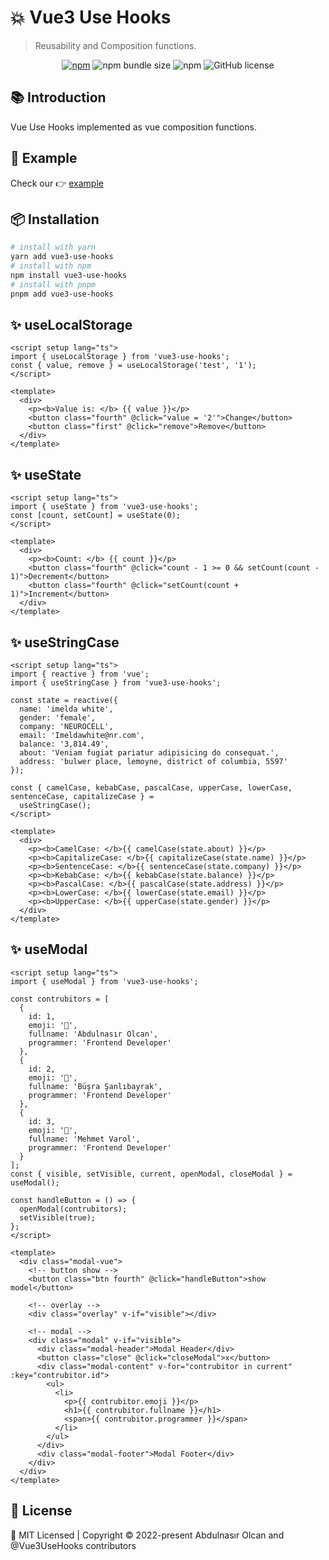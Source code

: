 # :boom: Vue3 Use Hooks

> <p>Reusability and Composition functions.</p>

<div align="center">

[![npm](https://img.shields.io/npm/v/vue3-use-hooks?style=flat-square)](https://www.npmjs.com/package/vue3-use-hooks)
![npm bundle size](https://img.shields.io/bundlephobia/minzip/vue3-use-hooks?style=flat-square)
![npm](https://img.shields.io/npm/dt/vue3-use-hooks?style=flat-square)
![GitHub license](https://img.shields.io/npm/l/vue3-use-hooks?style=flat-square)

</div>

## :books: Introduction

Vue Use Hooks implemented as vue composition functions.

## :rocket: Example

Check our 👉 [example](https://vue3-use-hooks.vercel.app/)

## :package: Installation

```bash
# install with yarn
yarn add vue3-use-hooks
# install with npm
npm install vue3-use-hooks
# install with pnpm 
pnpm add vue3-use-hooks
```

## :sparkles: useLocalStorage

```vue
<script setup lang="ts">
import { useLocalStorage } from 'vue3-use-hooks';
const { value, remove } = useLocalStorage('test', '1');
</script>

<template>
  <div>
    <p><b>Value is: </b> {{ value }}</p>
    <button class="fourth" @click="value = '2'">Change</button>
    <button class="first" @click="remove">Remove</button>
  </div>
</template>
```

## :sparkles: useState

```vue
<script setup lang="ts">
import { useState } from 'vue3-use-hooks';
const [count, setCount] = useState(0);
</script>

<template>
  <div>
    <p><b>Count: </b> {{ count }}</p>
    <button class="fourth" @click="count - 1 >= 0 && setCount(count - 1)">Decrement</button>
    <button class="fourth" @click="setCount(count + 1)">Increment</button>
  </div>
</template>
```

## :sparkles: useStringCase

```vue
<script setup lang="ts">
import { reactive } from 'vue';
import { useStringCase } from 'vue3-use-hooks';

const state = reactive({
  name: 'imelda white',
  gender: 'female',
  company: 'NEUROCELL',
  email: 'Imeldawhite@nr.com',
  balance: '3,814.49',
  about: 'Veniam fugiat pariatur adipisicing do consequat.',
  address: 'bulwer place, lemoyne, district of columbia, 5597'
});

const { camelCase, kebabCase, pascalCase, upperCase, lowerCase, sentenceCase, capitalizeCase } =
  useStringCase();
</script>

<template>
  <div>
    <p><b>CamelCase: </b>{{ camelCase(state.about) }}</p>
    <p><b>CapitalizeCase: </b>{{ capitalizeCase(state.name) }}</p>
    <p><b>SentenceCase: </b>{{ sentenceCase(state.company) }}</p>
    <p><b>KebabCase: </b>{{ kebabCase(state.balance) }}</p>
    <p><b>PascalCase: </b>{{ pascalCase(state.address) }}</p>
    <p><b>LowerCase: </b>{{ lowerCase(state.email) }}</p>
    <p><b>UpperCase: </b>{{ upperCase(state.gender) }}</p>
  </div>
</template>
```

## :sparkles: useModal

```vue
<script setup lang="ts">
import { useModal } from 'vue3-use-hooks';

const contrubitors = [
  {
    id: 1,
    emoji: '👨',
    fullname: 'Abdulnasır Olcan',
    programmer: 'Frontend Developer'
  },
  {
    id: 2,
    emoji: '👩',
    fullname: 'Büşra Şanlıbayrak',
    programmer: 'Frontend Developer'
  },
  {
    id: 3,
    emoji: '🧑‍',
    fullname: 'Mehmet Varol',
    programmer: 'Frontend Developer'
  }
];
const { visible, setVisible, current, openModal, closeModal } = useModal();

const handleButton = () => {
  openModal(contrubitors);
  setVisible(true);
};
</script>

<template>
  <div class="modal-vue">
    <!-- button show -->
    <button class="btn fourth" @click="handleButton">show model</button>

    <!-- overlay -->
    <div class="overlay" v-if="visible"></div>

    <!-- modal -->
    <div class="modal" v-if="visible">
      <div class="modal-header">Modal Header</div>
      <button class="close" @click="closeModal">x</button>
      <div class="modal-content" v-for="contrubitor in current" :key="contrubitor.id">
        <ul>
          <li>
            <p>{{ contrubitor.emoji }}</p>
            <h1>{{ contrubitor.fullname }}</h1>
            <span>{{ contrubitor.programmer }}</span>
          </li>
        </ul>
      </div>
      <div class="modal-footer">Modal Footer</div>
    </div>
  </div>
</template>
```

## 📄 License

<div calign="center">
    🍁 MIT Licensed | Copyright © 2022-present Abdulnasır Olcan and @Vue3UseHooks contributors
</div>
